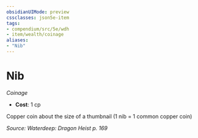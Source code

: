 ```yaml
---
obsidianUIMode: preview
cssclasses: json5e-item
tags:
- compendium/src/5e/wdh
- item/wealth/coinage
aliases: 
- "Nib"
---
```

# Nib
*Coinage*  

- **Cost**: 1 cp

Copper coin about the size of a thumbnail (1 nib = 1 common copper coin)

*Source: Waterdeep: Dragon Heist p. 169*